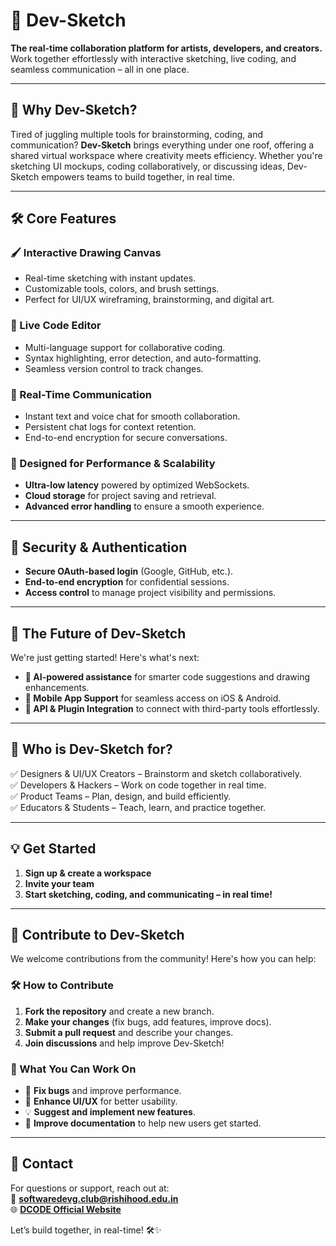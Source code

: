 # 🚀 Dev-Sketch

**The real-time collaboration platform for artists, developers, and creators.**  
Work together effortlessly with interactive sketching, live coding, and seamless communication – all in one place.

---

## 🌟 Why Dev-Sketch?

Tired of juggling multiple tools for brainstorming, coding, and communication? **Dev-Sketch** brings everything under one roof, offering a shared virtual workspace where creativity meets efficiency. Whether you're sketching UI mockups, coding collaboratively, or discussing ideas, Dev-Sketch empowers teams to build together, in real time.

---

## 🛠️ Core Features

### 🖌️ Interactive Drawing Canvas
- Real-time sketching with instant updates.
- Customizable tools, colors, and brush settings.
- Perfect for UI/UX wireframing, brainstorming, and digital art.

### 📝 Live Code Editor
- Multi-language support for collaborative coding.
- Syntax highlighting, error detection, and auto-formatting.
- Seamless version control to track changes.

### 💬 Real-Time Communication
- Instant text and voice chat for smooth collaboration.
- Persistent chat logs for context retention.
- End-to-end encryption for secure conversations.

### 🎯 Designed for Performance & Scalability
- **Ultra-low latency** powered by optimized WebSockets.
- **Cloud storage** for project saving and retrieval.
- **Advanced error handling** to ensure a smooth experience.

---

## 🔐 Security & Authentication
- **Secure OAuth-based login** (Google, GitHub, etc.).
- **End-to-end encryption** for confidential sessions.
- **Access control** to manage project visibility and permissions.

---

## 🚀 The Future of Dev-Sketch

We're just getting started! Here's what's next:
- **🤖 AI-powered assistance** for smarter code suggestions and drawing enhancements.
- **📱 Mobile App Support** for seamless access on iOS & Android.
- **🔌 API & Plugin Integration** to connect with third-party tools effortlessly.

---

## 🎨 Who is Dev-Sketch for?
✅ Designers & UI/UX Creators – Brainstorm and sketch collaboratively.  
✅ Developers & Hackers – Work on code together in real time.  
✅ Product Teams – Plan, design, and build efficiently.  
✅ Educators & Students – Teach, learn, and practice together.  

---

## 💡 Get Started
1. **Sign up & create a workspace**
2. **Invite your team**
3. **Start sketching, coding, and communicating – in real time!**

---

## 🤝 Contribute to Dev-Sketch
We welcome contributions from the community! Here's how you can help:

### 🛠 How to Contribute
1. **Fork the repository** and create a new branch.
2. **Make your changes** (fix bugs, add features, improve docs).
3. **Submit a pull request** and describe your changes.
4. **Join discussions** and help improve Dev-Sketch!

### 🚀 What You Can Work On
- 🐛 **Fix bugs** and improve performance.
- 🌟 **Enhance UI/UX** for better usability.
- 💡 **Suggest and implement new features**.
- 📖 **Improve documentation** to help new users get started.

---

## 📧 Contact

For questions or support, reach out at:  
📩 **softwaredevg.club@rishihood.edu.in**  
🌐 **[DCODE Official Website](https://dcode.codes)**

Let’s build together, in real-time! 🛠️✨
